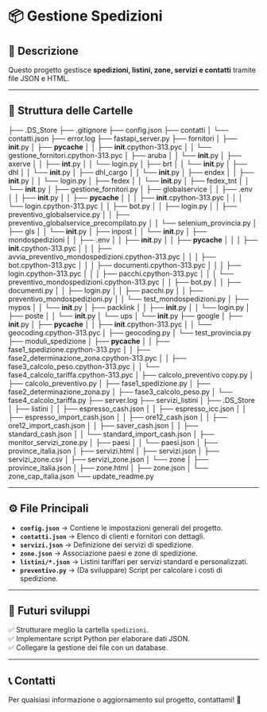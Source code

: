# 📦 Gestione Spedizioni

## 📌 Descrizione
Questo progetto gestisce **spedizioni, listini, zone, servizi e contatti** tramite file JSON e HTML.

---

## 📂 Struttura delle Cartelle

├── .DS_Store
├── .gitignore
├── config.json
├── contatti
│   └── contatti.json
├── error.log
├── fastapi_server.py
├── fornitori
│   ├── __init__.py
│   ├── __pycache__
│   │   ├── __init__.cpython-313.pyc
│   │   └── gestione_fornitori.cpython-313.pyc
│   ├── aruba
│   │   └── __init__.py
│   ├── axerve
│   │   ├── __int__.py
│   │   └── login.py
│   ├── brt
│   │   └── __init__.py
│   ├── dhl
│   │   └── __init__.py
│   ├── dhl_cargo
│   │   └── __init__.py
│   ├── endex
│   │   ├── __init__.py
│   │   └── login.py
│   ├── fedex
│   │   └── __init__.py
│   ├── fedex_tnt
│   │   └── __init__.py
│   ├── gestione_fornitori.py
│   ├── globalservice
│   │   ├── .env
│   │   ├── __init__.py
│   │   ├── __pycache__
│   │   │   ├── __init__.cpython-313.pyc
│   │   │   └── login.cpython-313.pyc
│   │   ├── bot.py
│   │   ├── login.py
│   │   ├── preventivo_globalservice.py
│   │   ├── preventivo_globalservice_precompilato.py
│   │   └── selenium_provincia.py
│   ├── gls
│   │   └── __init__.py
│   ├── inpost
│   │   └── __init__.py
│   ├── mondospedizioni
│   │   ├── .env
│   │   ├── __init__.py
│   │   ├── __pycache__
│   │   │   ├── __init__.cpython-313.pyc
│   │   │   ├── avvia_preventivo_mondospedizioni.cpython-313.pyc
│   │   │   ├── bot.cpython-313.pyc
│   │   │   ├── documenti.cpython-313.pyc
│   │   │   ├── login.cpython-313.pyc
│   │   │   ├── pacchi.cpython-313.pyc
│   │   │   └── preventivo_mondospedizioni.cpython-313.pyc
│   │   ├── bot.py
│   │   ├── documenti.py
│   │   ├── login.py
│   │   ├── pacchi.py
│   │   ├── preventivo_mondospedizioni.py
│   │   └── test_mondospedizioni.py
│   ├── mypos
│   │   └── __init__.py
│   ├── packlink
│   │   ├── __init__.py
│   │   └── login.py
│   ├── poste
│   │   └── __init__.py
│   └── ups
│       └── __init__.py
├── google
│   ├── __init__.py
│   ├── __pycache__
│   │   ├── __init__.cpython-313.pyc
│   │   └── geocoding.cpython-313.pyc
│   ├── geocoding.py
│   └── test_provincia.py
├── moduli_spedizione
│   ├── __pycache__
│   │   ├── fase1_spedizione.cpython-313.pyc
│   │   ├── fase2_determinazione_zona.cpython-313.pyc
│   │   ├── fase3_calcolo_peso.cpython-313.pyc
│   │   └── fase4_calcolo_tariffa.cpython-313.pyc
│   ├── calcolo_preventivo copy.py
│   ├── calcolo_preventivo.py
│   ├── fase1_spedizione.py
│   ├── fase2_determinazione_zona.py
│   ├── fase3_calcolo_peso.py
│   └── fase4_calcolo_tariffa.py
├── server.log
├── servizi_listini
│   ├── .DS_Store
│   ├── listini
│   │   ├── espresso_cash.json
│   │   ├── espresso_icc.json
│   │   ├── espresso_import_cash.json
│   │   ├── ore12_cash.json
│   │   ├── ore12_import_cash.json
│   │   ├── saver_cash.json
│   │   ├── standard_cash.json
│   │   └── standard_import_cash.json
│   ├── monitor_servizi_zone.py
│   ├── paesi
│   │   └── paesi.json
│   ├── province_italia.json
│   ├── servizi.html
│   ├── servizi.json
│   ├── servizi_zone.csv
│   ├── servizi_zone.json
│   └── zone
│       ├── province_italia.json
│       ├── zone.html
│       ├── zone.json
│       └── zone_cap_italia.json
└── update_readme.py



---

## ⚙️ **File Principali**
- **`config.json`** → Contiene le impostazioni generali del progetto.
- **`contatti.json`** → Elenco di clienti e fornitori con dettagli.
- **`servizi.json`** → Definizione dei servizi di spedizione.
- **`zone.json`** → Associazione paesi e zone di spedizione.
- **`listini/*.json`** → Listini tariffari per servizi standard e personalizzati.
- **`preventivo.py`** → (Da sviluppare) Script per calcolare i costi di spedizione.

---

## 🔧 **Futuri sviluppi**
✅ Strutturare meglio la cartella `spedizioni`.  
✅ Implementare script Python per elaborare dati JSON.  
✅ Collegare la gestione dei file con un database.  

---

## 📞 Contatti
Per qualsiasi informazione o aggiornamento sul progetto, contattami! 🚀
